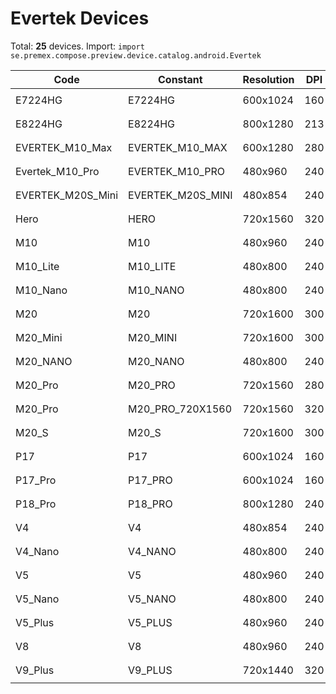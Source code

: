 # Evertek Devices

Total: **25** devices. Import: `import se.premex.compose.preview.device.catalog.android.Evertek`

| Code | Constant | Resolution | DPI | Compose Spec | Preview Usage |
|------|----------|------------|-----|-------------|---------------|
| E7224HG | E7224HG | 600x1024 | 160 | `spec:width=600px,height=1024px,dpi=160` | `@Preview(device = Evertek.E7224HG)` |
| E8224HG | E8224HG | 800x1280 | 213 | `spec:width=800px,height=1280px,dpi=213` | `@Preview(device = Evertek.E8224HG)` |
| EVERTEK_M10_Max | EVERTEK_M10_MAX | 600x1280 | 280 | `spec:width=600px,height=1280px,dpi=280` | `@Preview(device = Evertek.EVERTEK_M10_MAX)` |
| Evertek_M10_Pro | EVERTEK_M10_PRO | 480x960 | 240 | `spec:width=480px,height=960px,dpi=240` | `@Preview(device = Evertek.EVERTEK_M10_PRO)` |
| EVERTEK_M20S_Mini | EVERTEK_M20S_MINI | 480x854 | 240 | `spec:width=480px,height=854px,dpi=240` | `@Preview(device = Evertek.EVERTEK_M20S_MINI)` |
| Hero | HERO | 720x1560 | 320 | `spec:width=720px,height=1560px,dpi=320` | `@Preview(device = Evertek.HERO)` |
| M10 | M10 | 480x960 | 240 | `spec:width=480px,height=960px,dpi=240` | `@Preview(device = Evertek.M10)` |
| M10_Lite | M10_LITE | 480x800 | 240 | `spec:width=480px,height=800px,dpi=240` | `@Preview(device = Evertek.M10_LITE)` |
| M10_Nano | M10_NANO | 480x800 | 240 | `spec:width=480px,height=800px,dpi=240` | `@Preview(device = Evertek.M10_NANO)` |
| M20 | M20 | 720x1600 | 300 | `spec:width=720px,height=1600px,dpi=300` | `@Preview(device = Evertek.M20)` |
| M20_Mini | M20_MINI | 720x1600 | 300 | `spec:width=720px,height=1600px,dpi=300` | `@Preview(device = Evertek.M20_MINI)` |
| M20_NANO | M20_NANO | 480x800 | 240 | `spec:width=480px,height=800px,dpi=240` | `@Preview(device = Evertek.M20_NANO)` |
| M20_Pro | M20_PRO | 720x1560 | 280 | `spec:width=720px,height=1560px,dpi=280` | `@Preview(device = Evertek.M20_PRO)` |
| M20_Pro | M20_PRO_720X1560 | 720x1560 | 320 | `spec:width=720px,height=1560px,dpi=320` | `@Preview(device = Evertek.M20_PRO_720X1560)` |
| M20_S | M20_S | 720x1600 | 300 | `spec:width=720px,height=1600px,dpi=300` | `@Preview(device = Evertek.M20_S)` |
| P17 | P17 | 600x1024 | 160 | `spec:width=600px,height=1024px,dpi=160` | `@Preview(device = Evertek.P17)` |
| P17_Pro | P17_PRO | 600x1024 | 160 | `spec:width=600px,height=1024px,dpi=160` | `@Preview(device = Evertek.P17_PRO)` |
| P18_Pro | P18_PRO | 800x1280 | 240 | `spec:width=800px,height=1280px,dpi=240` | `@Preview(device = Evertek.P18_PRO)` |
| V4 | V4 | 480x854 | 240 | `spec:width=480px,height=854px,dpi=240` | `@Preview(device = Evertek.V4)` |
| V4_Nano | V4_NANO | 480x800 | 240 | `spec:width=480px,height=800px,dpi=240` | `@Preview(device = Evertek.V4_NANO)` |
| V5 | V5 | 480x960 | 240 | `spec:width=480px,height=960px,dpi=240` | `@Preview(device = Evertek.V5)` |
| V5_Nano | V5_NANO | 480x800 | 240 | `spec:width=480px,height=800px,dpi=240` | `@Preview(device = Evertek.V5_NANO)` |
| V5_Plus | V5_PLUS | 480x960 | 240 | `spec:width=480px,height=960px,dpi=240` | `@Preview(device = Evertek.V5_PLUS)` |
| V8 | V8 | 480x960 | 240 | `spec:width=480px,height=960px,dpi=240` | `@Preview(device = Evertek.V8)` |
| V9_Plus | V9_PLUS | 720x1440 | 320 | `spec:width=720px,height=1440px,dpi=320` | `@Preview(device = Evertek.V9_PLUS)` |

<!-- Generated automatically. Do not edit manually. -->
